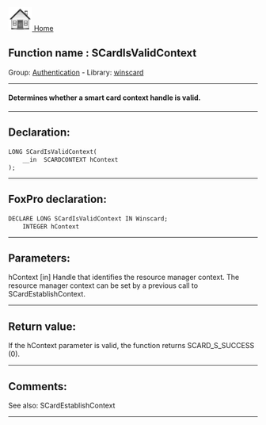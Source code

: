 [<img src="../../images/home.png"> Home ](https://github.com/VFPX/Win32API)  

## Function name : SCardIsValidContext
Group: [Authentication](../../functions_group.md#Authentication)  -  Library: [winscard](../../Libraries.md#winscard)  
***  


#### Determines whether a smart card context handle is valid.

***  


## Declaration:
```foxpro  
LONG SCardIsValidContext(
	__in  SCARDCONTEXT hContext
);  
```  
***  


## FoxPro declaration:
```foxpro  
DECLARE LONG SCardIsValidContext IN Winscard;
	INTEGER hContext  
```  
***  


## Parameters:
hContext [in] 
Handle that identifies the resource manager context. The resource manager context can be set by a previous call to SCardEstablishContext.
  
***  


## Return value:
If the hContext parameter is valid, the function returns SCARD_S_SUCCESS (0).
  
***  


## Comments:
See also: SCardEstablishContext   
  
***  

